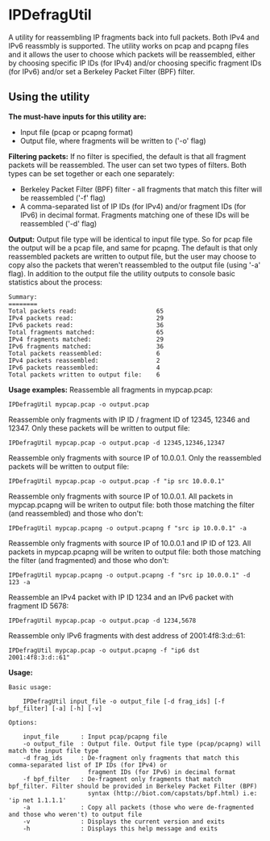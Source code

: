 IPDefragUtil
============

A utility for reassembling IP fragments back into full packets. Both IPv4 and IPv6 reassmbly is supported.
The utility works on pcap and pcapng files and it allows the user to choose which packets will be reassembled, either by choosing
specific IP IDs (for IPv4) and/or choosing specific fragment IDs (for IPv6) and/or set a Berkeley Packet Filter (BPF) filter.


Using the utility
-----------------
**The must-have inputs for this utility are:**
- Input file (pcap or pcapng format)
- Output file, where fragments will be written to ('-o' flag)

**Filtering packets:**
If no filter is specified, the default is that all fragment packets will be reassembled.
The user can set two types of filters. Both types can be set together or each one separately:
- Berkeley Packet Filter (BPF) filter - all fragments that match this filter will be reassembled ('-f' flag)
- A comma-separated list of IP IDs (for IPv4) and/or fragment IDs (for IPv6) in decimal format. Fragments matching one of these IDs will be reassembled ('-d' flag)

**Output:**
Output file type will be identical to input file type. So for pcap file the output will be a pcap file, and same for pcapng.
The default is that only reassembled packets are written to output file, but the user may choose to copy also the packets
that weren't reassembled to the output file (using '-a' flag).
In addition to the output file the utility outputs to console basic statistics about the process:

	Summary:
	========
	Total packets read:                      65
	IPv4 packets read:                       29
	IPv6 packets read:                       36
	Total fragments matched:                 65
	IPv4 fragments matched:                  29
	IPv6 fragments matched:                  36
	Total packets reassembled:               6
	IPv4 packets reassembled:                2
	IPv6 packets reassembled:                4
	Total packets written to output file:    6


**Usage examples:**
Reassemble all fragments in mypcap.pcap:

	IPDefragUtil mypcap.pcap -o output.pcap

Reassemble only fragments with IP ID / fragment ID of 12345, 12346 and 12347. Only these packets will be written to output file:

	IPDefragUtil mypcap.pcap -o output.pcap -d 12345,12346,12347

Reassemble only fragments with source IP of 10.0.0.1. Only the reassembled packets will be written to output file:

	IPDefragUtil mypcap.pcap -o output.pcap -f "ip src 10.0.0.1"

Reassemble only fragments with source IP of 10.0.0.1. All packets in mypcap.pcapng will be writen to output file: both those matching the
filter (and reassembled) and those who don't:

	IPDefragUtil mypcap.pcapng -o output.pcapng f "src ip 10.0.0.1" -a

Reassemble only fragments with source IP of 10.0.0.1 and IP ID of 123. All packets in mypcap.pcapng will be writen to output file: both those
matching the filter (and fragmented) and those who don't:

	IPDefragUtil mypcap.pcapng -o output.pcapng -f "src ip 10.0.0.1" -d 123 -a

Reassemble an IPv4 packet with IP ID 1234 and an IPv6 packet with fragment ID 5678:

	IPDefragUtil mypcap.pcap -o output.pcap -d 1234,5678

Reassemble only IPv6 fragments with dest address of 2001:4f8:3:d::61:

	IPDefragUtil mypcap.pcap -o output.pcapng -f "ip6 dst 2001:4f8:3:d::61"


**Usage:**

	Basic usage:

		IPDefragUtil input_file -o output_file [-d frag_ids] [-f bpf_filter] [-a] [-h] [-v]

	Options:

	    input_file      : Input pcap/pcapng file
	    -o output_file  : Output file. Output file type (pcap/pcapng) will match the input file type
	    -d frag_ids     : De-fragment only fragments that match this comma-separated list of IP IDs (for IPv4) or
	                      fragment IDs (for IPv6) in decimal format
	    -f bpf_filter   : De-fragment only fragments that match bpf_filter. Filter should be provided in Berkeley Packet Filter (BPF)
	                      syntax (http://biot.com/capstats/bpf.html) i.e: 'ip net 1.1.1.1'
	    -a              : Copy all packets (those who were de-fragmented and those who weren't) to output file
	    -v              : Displays the current version and exits
	    -h              : Displays this help message and exits
